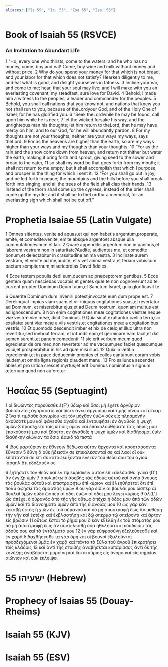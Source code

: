 ```yaml
---
aliases: ["Is 55", "Is. 55", "Isa 55", "Isa. 55"]
---
```



# Book of Isaiah 55 (RSVCE)

### An Invitation to Abundant Life
1 “Ho, every one who thirsts, come to the waters; and he who has no money, come, buy and eat! Come, buy wine and milk without money and without price.
2 Why do you spend your money for that which is not bread, and your labor for that which does not satisfy? Hearken diligently to me, and eat what is good, and delight yourselves in fatness.
3 Incline your ear, and come to me; hear, that your soul may live; and I will make with you an everlasting covenant, my steadfast, sure love for David.
4 Behold, I made him a witness to the peoples, a leader and commander for the peoples.
5 Behold, you shall call nations that you know not, and nations that knew you not shall run to you, because of theLordyour God, and of the Holy One of Israel, for he has glorified you.
6 “Seek theLordwhile he may be found, call upon him while he is near;
7 let the wicked forsake his way, and the unrighteous man his thoughts; let him return to theLord, that he may have mercy on him, and to our God, for he will abundantly pardon.
8 For my thoughts are not your thoughts, neither are your ways my ways, says theLord.
9 For as the heavens are higher than the earth, so are my ways higher than your ways and my thoughts than your thoughts.
10 “For as the rain and the snow come down from heaven, and return not thither but water the earth, making it bring forth and sprout, giving seed to the sower and bread to the eater,
11 so shall my word be that goes forth from my mouth; it shall not return to me empty, but it shall accomplish that which I purpose, and prosper in the thing for which I sent it.
12 “For you shall go out in joy, and be led forth in peace; the mountains and the hills before you shall break forth into singing, and all the trees of the field shall clap their hands.
13 Instead of the thorn shall come up the cypress; instead of the brier shall come up the myrtle; and it shall be to theLordfor a memorial, for an everlasting sign which shall not be cut off.”


# Prophetia Isaiae 55 (Latin Vulgate)

1 Omnes sitientes, venite ad aquas,et qui non habetis argentum,properate, emite, et comedite:venite, emite absque argentoet absque ulla commutationevinum et lac.
2 Quare appenditis argentum non in panibus,et laborem vestrum non in saturitate?Audite, audientes me, et comedite bonum,et delectabitur in crassitudine anima vestra.
3 Inclinate aurem vestram, et venite ad me;audite, et vivet anima vestra,et feriam vobiscum pactum sempiternum,misericordias David fideles.

4 Ecce testem populis dedi eum,ducem ac præceptorem gentibus.
5 Ecce gentem quam nesciebas vocabis,et gentes quæ te non cognoverunt ad te current,propter Dominum Deum tuum,et Sanctum Israël, quia glorificavit te.

6 Quærite Dominum dum inveniri potest;invocate eum dum prope est.
7 Derelinquat impius viam suam,et vir iniquus cogitationes suas,et revertatur ad Dominum, et miserebitur ejus;et ad Deum nostrum, quoniam multus est ad ignoscendum.
8 Non enim cogitationes meæ cogitationes vestræ,neque viæ vestræ viæ meæ, dicit Dominus.
9 Quia sicut exaltantur cæli a terra,sic exaltatæ sunt viæ meæ a viis vestris,et cogitationes meæ a cogitationibus vestris.
10 Et quomodo descendit imber et nix de cælo,et illuc ultra non revertitur,sed inebriat terram, et infundit eam,et germinare eam facit,et dat semen serenti,et panem comedenti:
11 sic erit verbum meum quod egredietur de ore meo;non revertetur ad me vacuum,sed faciet quæcumque volui,et prosperabitur in his ad quæ misi illud.
12 Quia in lætitia egrediemini,et in pace deducemini;montes et colles cantabunt coram vobis laudem,et omnia ligna regionis plaudent manu.
13 Pro saliunca ascendet abies,et pro urtica crescet myrtus;et erit Dominus nominatusin signum æternum quod non auferetur.


# Ἠσαΐας 55 (Septuagint)

1 οἱ διψῶντες πορεύεσθε ἐ{F'} ὕδωρ καὶ ὅσοι μὴ ἔχετε ἀργύριον βαδίσαντες ἀγοράσατε καὶ πίετε ἄνευ ἀργυρίου καὶ τιμῆς οἴνου καὶ στέαρ
2 ἵνα τί τιμᾶσθε ἀργυρίου καὶ τὸν μόχθον ὑμῶν οὐκ εἰς πλησμονήν ἀκούσατέ μου καὶ φάγεσθε ἀγαθά καὶ ἐντρυφήσει ἐν ἀγαθοῖς ἡ ψυχὴ ὑμῶν
3 προσέχετε τοῖς ὠτίοις ὑμῶν καὶ ἐπακολουθήσατε ταῖς ὁδοῖς μου ἐπακούσατέ μου καὶ ζήσεται ἐν ἀγαθοῖς ἡ ψυχὴ ὑμῶν καὶ διαθήσομαι ὑμῖν διαθήκην αἰώνιον τὰ ὅσια Δαυιδ τὰ πιστά

4 ἰδοὺ μαρτύριον ἐν ἔθνεσιν δέδωκα αὐτόν ἄρχοντα καὶ προστάσσοντα ἔθνεσιν
5 ἔθνη ἃ οὐκ ᾔδεισάν σε ἐπικαλέσονταί σε καὶ λαοί οἳ οὐκ ἐπίστανταί σε ἐπὶ σὲ καταφεύξονται ἕνεκεν τοῦ θεοῦ σου τοῦ ἁγίου Ισραηλ ὅτι ἐδόξασέν σε

6 ζητήσατε τὸν θεὸν καὶ ἐν τῷ εὑρίσκειν αὐτὸν ἐπικαλέσασθε ἡνίκα {D'} ἂν ἐγγίζῃ ὑμῖν
7 ἀπολιπέτω ὁ ἀσεβὴς τὰς ὁδοὺς αὐτοῦ καὶ ἀνὴρ ἄνομος τὰς βουλὰς αὐτοῦ καὶ ἐπιστραφήτω ἐπὶ κύριον καὶ ἐλεηθήσεται ὅτι ἐπὶ πολὺ ἀφήσει τὰς ἁμαρτίας ὑμῶν
8 οὐ γάρ εἰσιν αἱ βουλαί μου ὥσπερ αἱ βουλαὶ ὑμῶν οὐδὲ ὥσπερ αἱ ὁδοὶ ὑμῶν αἱ ὁδοί μου λέγει κύριος
9 ἀλ{L'} ὡς ἀπέχει ὁ οὐρανὸς ἀπὸ τῆς γῆς οὕτως ἀπέχει ἡ ὁδός μου ἀπὸ τῶν ὁδῶν ὑμῶν καὶ τὰ διανοήματα ὑμῶν ἀπὸ τῆς διανοίας μου
10 ὡς γὰρ ἐὰν καταβῇ ὑετὸς ἢ χιὼν ἐκ τοῦ οὐρανοῦ καὶ οὐ μὴ ἀποστραφῇ ἕως ἂν μεθύσῃ τὴν γῆν καὶ ἐκτέκῃ καὶ ἐκβλαστήσῃ καὶ δῷ σπέρμα τῷ σπείροντι καὶ ἄρτον εἰς βρῶσιν
11 οὕτως ἔσται τὸ ῥῆμά μου ὃ ἐὰν ἐξέλθῃ ἐκ τοῦ στόματός μου οὐ μὴ ἀποστραφῇ ἕως ἂν συντελεσθῇ ὅσα ἠθέλησα καὶ εὐοδώσω τὰς ὁδούς σου καὶ τὰ ἐντάλματά μου
12 ἐν γὰρ εὐφροσύνῃ ἐξελεύσεσθε καὶ ἐν χαρᾷ διδαχθήσεσθε τὰ γὰρ ὄρη καὶ οἱ βουνοὶ ἐξαλοῦνται προσδεχόμενοι ὑμᾶς ἐν χαρᾷ καὶ πάντα τὰ ξύλα τοῦ ἀγροῦ ἐπικροτήσει τοῖς κλάδοις
13 καὶ ἀντὶ τῆς στοιβῆς ἀναβήσεται κυπάρισσος ἀντὶ δὲ τῆς κονύζης ἀναβήσεται μυρσίνη καὶ ἔσται κύριος εἰς ὄνομα καὶ εἰς σημεῖον αἰώνιον καὶ οὐκ ἐκλείψει


# 55 ישעיהו (Hebrew)


# Prophecy of Isaias 55 (Douay-Rheims)


# Isaiah 55 (KJV)


# Isaiah 55 (ESV)

